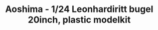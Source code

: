 ---
layout: product
title: "Aoshima - 1/24 Leonhardiritt bugel 20inch, plastic modelkit"
price: "TBA" 
desc: "N/A"
img_path: "/assets/img/AO53829.jpg"
brand: "N/A"
available: false
special_offer: false
new: false
soon: false
cat: "010000"
subcat: "013700"
subsubcat: "0N/A"
sifra: "AO53829"
popular: false
---